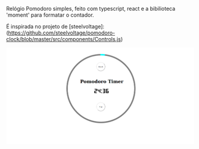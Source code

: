 Relógio Pomodoro simples, feito com typescript, react e a bibilioteca 'moment' para formatar o contador.

É inspirada no projeto de [steelvoltage]: (https://github.com/steelvoltage/pomodoro-clock/blob/master/src/components/Controls.js)

![pomodoro](https://github.com/Eletromaximus/PomodoroClock/blob/master/pomodoro.png)
